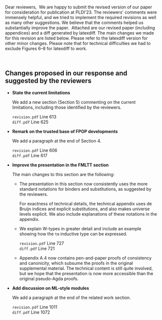 Dear reviewers,
​
We are happy to submit the revised version of our paper for
consideration for publication at PLDI'23.
The reviewers' comments were immensely helpful, and we tried to implement
the required revisions as well as many other suggestions.
We believe that the comments helped us substantially improve the paper.
​
Attached are our revised paper (including appendices) and a diff generated by latexdiff.
The main changes we made for this revision are listed below. Please
refer to the latexdiff version for other minor changes.
Please note that for technical difficulties we had to exclude Figures 6–8
for latexdiff to work.


​
## Changes proposed in our response and suggested by the reviewers

* **State the current limitations**

  We add a new section (Section 5) commenting on the current limitations, including those identified by the reviewers.

  `revision.pdf` Line 613  
  `diff.pdf` Line 625

* **Remark on the trusted base of FPOP developments**

  We add a paragraph at the end of Section 4.

  `revision.pdf` Line 606  
  `diff.pdf` Line 617
​
* **Improve the presentation in the FMLTT section**

  The main changes to this section are the following:

  - The presentation in this section now consistently uses the more standard notations for
    binders and substitutions, as suggested by the reviewers.
    
    For exactness of technical details, the technical appendix uses de Bruijn
    indices and explicit substitutions, and also makes universe levels explicit.
    We also include explanations of these notations in the appendix.
  
  - We explain W-types in greater detail and include an example showing how
    the `tm` inductive type can be expressed.

    `revision.pdf` Line 727  
    `diff.pdf` Line 721
  
  - Appendix A.4 now contains pen-and-paper proofs of consistency and canonicity,
    which subsume the proofs in the original supplemental material. The
    technical content is still quite involved, but we hope that the presentation
    is now more accessible than the original pseudo-Agda proofs.

  <!-- and emphasize the indispensibility of 
          (but that sentence is not commented out in the latex) 
     We include a table for all aspects of differences related to sections about FMLTT.

  |                          | General   | Debruijn Index | Explicit Subst | Universe  |
  |--------------------------|-----------|----------------|----------------|-----------|
  | revision.pdf             | Line 627  | Removed        | Removed        | Line 681  |
  | diff.pdf                 | Line 639  | Line 670       | Line 670       | Line 710  |
  | appendix/blindtr.pdf     | Line 1177 | Line 1269      | Line 1269      | Line 1286 |
  -->

* **Add discussion on ML-style modules**

    We add a paragraph at the end of the related work section.

    `revision.pdf` Line 1011  
    `diff.pdf` Line 1072

